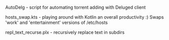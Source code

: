 AutoDelg - script for automating torrent adding with Deluged client

hosts_swap.kts - playing around with Kotlin an overall productivity :) Swaps 'work' and 'entertainment' versions of /etc/hosts

repl_text_recurse.plx - recursively replace text in subdirs
